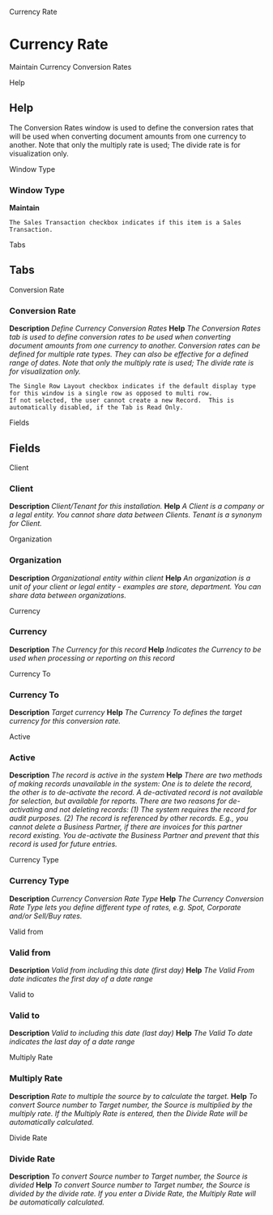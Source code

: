 
Currency Rate
# Currency Rate


Maintain Currency Conversion Rates

Help
## Help

The Conversion Rates window is used to define the conversion rates that will be used when converting document amounts from one currency to another. Note that only the multiply rate is used; The divide rate is for visualization only.

Window Type
### Window Type

**Maintain**

```
The Sales Transaction checkbox indicates if this item is a Sales Transaction.
```

Tabs
## Tabs


Conversion Rate
### Conversion Rate

**Description**
 *Define Currency Conversion Rates*
**Help**
 *The Conversion Rates tab is used to define conversion rates to be used when converting document amounts from one currency to another.  Conversion rates can be defined for multiple rate types.  They can also be effective for a defined range of dates. Note that only the multiply rate is used; The divide rate is for visualization only.*

```
The Single Row Layout checkbox indicates if the default display type for this window is a single row as opposed to multi row.
If not selected, the user cannot create a new Record.  This is automatically disabled, if the Tab is Read Only.
```
Fields
## Fields


Client
### Client

**Description**
 *Client/Tenant for this installation.*
**Help**
 *A Client is a company or a legal entity. You cannot share data between Clients. Tenant is a synonym for Client.*

Organization
### Organization

**Description**
 *Organizational entity within client*
**Help**
 *An organization is a unit of your client or legal entity - examples are store, department. You can share data between organizations.*

Currency
### Currency

**Description**
 *The Currency for this record*
**Help**
 *Indicates the Currency to be used when processing or reporting on this record*

Currency To
### Currency To

**Description**
 *Target currency*
**Help**
 *The Currency To defines the target currency for this conversion rate.*

Active
### Active

**Description**
 *The record is active in the system*
**Help**
 *There are two methods of making records unavailable in the system: One is to delete the record, the other is to de-activate the record. A de-activated record is not available for selection, but available for reports.
There are two reasons for de-activating and not deleting records:
(1) The system requires the record for audit purposes.
(2) The record is referenced by other records. E.g., you cannot delete a Business Partner, if there are invoices for this partner record existing. You de-activate the Business Partner and prevent that this record is used for future entries.*

Currency Type
### Currency Type

**Description**
 *Currency Conversion Rate Type*
**Help**
 *The Currency Conversion Rate Type lets you define different type of rates, e.g. Spot, Corporate and/or Sell/Buy rates.*

Valid from
### Valid from

**Description**
 *Valid from including this date (first day)*
**Help**
 *The Valid From date indicates the first day of a date range*

Valid to
### Valid to

**Description**
 *Valid to including this date (last day)*
**Help**
 *The Valid To date indicates the last day of a date range*

Multiply Rate
### Multiply Rate

**Description**
 *Rate to multiple the source by to calculate the target.*
**Help**
 *To convert Source number to Target number, the Source is multiplied by the multiply rate.  If the Multiply Rate is entered, then the Divide Rate will be automatically calculated.*

Divide Rate
### Divide Rate

**Description**
 *To convert Source number to Target number, the Source is divided*
**Help**
 *To convert Source number to Target number, the Source is divided by the divide rate.  If you enter a Divide Rate, the Multiply Rate will be automatically calculated.*

